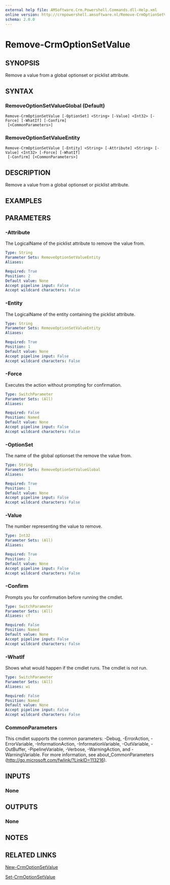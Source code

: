 ```yaml
---
external help file: AMSoftware.Crm.Powershell.Commands.dll-Help.xml
online version: http://crmpowershell.amsoftware.nl/Remove-CrmOptionSetValue.html
schema: 2.0.0
---
```


# Remove-CrmOptionSetValue

## SYNOPSIS
Remove a value from a global optionset or picklist attribute.

## SYNTAX

### RemoveOptionSetValueGlobal (Default)
```
Remove-CrmOptionSetValue [-OptionSet] <String> [-Value] <Int32> [-Force] [-WhatIf] [-Confirm]
 [<CommonParameters>]
```

### RemoveOptionSetValueEntity
```
Remove-CrmOptionSetValue [-Entity] <String> [-Attribute] <String> [-Value] <Int32> [-Force] [-WhatIf]
 [-Confirm] [<CommonParameters>]
```

## DESCRIPTION
Remove a value from a global optionset or picklist attribute.

## EXAMPLES

## PARAMETERS

### -Attribute
The LogicalName of the picklist attribute to remove the value from.

```yaml
Type: String
Parameter Sets: RemoveOptionSetValueEntity
Aliases: 

Required: True
Position: 2
Default value: None
Accept pipeline input: False
Accept wildcard characters: False
```

### -Entity
The LogicalName of the entity containing the picklist attribute.

```yaml
Type: String
Parameter Sets: RemoveOptionSetValueEntity
Aliases: 

Required: True
Position: 1
Default value: None
Accept pipeline input: False
Accept wildcard characters: False
```

### -Force
Executes the action without prompting for confirmation.

```yaml
Type: SwitchParameter
Parameter Sets: (All)
Aliases: 

Required: False
Position: Named
Default value: None
Accept pipeline input: False
Accept wildcard characters: False
```

### -OptionSet
The name of the global optionset the remove the value from.

```yaml
Type: String
Parameter Sets: RemoveOptionSetValueGlobal
Aliases: 

Required: True
Position: 1
Default value: None
Accept pipeline input: False
Accept wildcard characters: False
```

### -Value
The number representing the value to remove.

```yaml
Type: Int32
Parameter Sets: (All)
Aliases: 

Required: True
Position: 2
Default value: None
Accept pipeline input: False
Accept wildcard characters: False
```

### -Confirm
Prompts you for confirmation before running the cmdlet.

```yaml
Type: SwitchParameter
Parameter Sets: (All)
Aliases: cf

Required: False
Position: Named
Default value: None
Accept pipeline input: False
Accept wildcard characters: False
```

### -WhatIf
Shows what would happen if the cmdlet runs.
The cmdlet is not run.

```yaml
Type: SwitchParameter
Parameter Sets: (All)
Aliases: wi

Required: False
Position: Named
Default value: None
Accept pipeline input: False
Accept wildcard characters: False
```

### CommonParameters
This cmdlet supports the common parameters: -Debug, -ErrorAction, -ErrorVariable, -InformationAction, -InformationVariable, -OutVariable, -OutBuffer, -PipelineVariable, -Verbose, -WarningAction, and -WarningVariable. For more information, see about_CommonParameters (http://go.microsoft.com/fwlink/?LinkID=113216).

## INPUTS

### None

## OUTPUTS

### None

## NOTES

## RELATED LINKS

[New-CrmOptionSetValue](New-CrmOptionSetValue.md)

[Set-CrmOptionSetValue](Set-CrmOptionSetValue.md)
